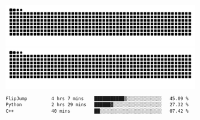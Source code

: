 ![Snake Animation](https://raw.githubusercontent.com/tomhea/tomhea/output/github-contribution-grid-snake-dark.svg#gh-dark-mode-only)
![Snake Animation](https://raw.githubusercontent.com/tomhea/tomhea/output/github-contribution-grid-snake.svg#gh-light-mode-only)

<p></p>

<!--START_SECTION:waka-->

```txt
FlipJump         4 hrs 7 mins    ███████████▒░░░░░░░░░░░░░   45.09 %
Python           2 hrs 29 mins   ██████▓░░░░░░░░░░░░░░░░░░   27.32 %
C++              40 mins         ██░░░░░░░░░░░░░░░░░░░░░░░   07.42 %
```

<!--END_SECTION:waka-->
